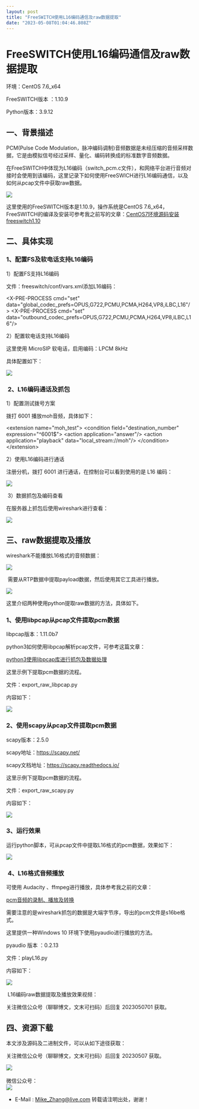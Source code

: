 ```yaml
---
layout: post
title: "FreeSWITCH使用L16编码通信及raw数据提取"
date: "2023-05-08T01:04:46.808Z"
---
```

FreeSWITCH使用L16编码通信及raw数据提取
===========================

环境：CentOS 7.6\_x64

FreeSWITCH版本 ：1.10.9

Python版本：3.9.12

**一、背景描述**
----------

PCM(Pulse Code Modulation，脉冲编码调制)音频数据是未经压缩的音频采样数据，它是由模拟信号经过采样、量化、编码转换成的标准数字音频数据。

在FreeSWITCH中体现为L16编码（switch\_pcm.c文件），和网络平台进行音频对接时会使用到该编码，这里记录下如何使用FreeSWICH进行L16编码通信，以及如何从pcap文件中获取raw数据。

![](https://img2023.cnblogs.com/blog/300959/202305/300959-20230507225545774-146042019.png)

这里使用的FreeSWITCH版本是1.10.9，操作系统是CentOS 7.6\_x64，FreeSWITCH的编译及安装可参考我之前写的文章：[CentOS7环境源码安装freeswitch1.10](http://mp.weixin.qq.com/s?__biz=MzU4MDU1NzQ1MA==&mid=2247483865&idx=1&sn=b5ba93ba3517ab7877c69c49711c6710&chksm=fd544e3cca23c72aa9011b3e245f2a98ef517488a2dff2f108923d76ca9c99b7bb409fa8cb42&scene=21#wechat_redirect)

**二、具体实现**
----------

### **1、配置FS及软电话支持L16编码**

1）配置FS支持L16编码

文件：freeswitch/conf/vars.xml添加L16编码：

<X-PRE-PROCESS cmd\="set" data\="global\_codec\_prefs=OPUS,G722,PCMU,PCMA,H264,VP8,iLBC,L16"/>
<X-PRE-PROCESS cmd\="set" data\="outbound\_codec\_prefs=OPUS,G722,PCMU,PCMA,H264,VP8,iLBC,L16"/>

2）配置软电话支持L16编码

这里使用 MicroSIP 软电话，启用编码：LPCM 8kHz

具体配置如下：

![](https://img2023.cnblogs.com/blog/300959/202305/300959-20230507225656196-1700072142.png)

###  **2、L16编码通话及抓包**

1）配置测试拨号方案

拨打 6001 播放moh音频，具体如下：

<extension name\="moh\_test"\>
    <condition field\="destination\_number" expression\="^6001$"\>
          <action application\="answer"/>
          <action application\="playback" data\="local\_stream://moh"/>
    </condition\>
</extension\>

2）使用L16编码进行通话

注册分机，拨打 6001 进行通话，在控制台可以看到使用的是 L16 编码：

![](https://img2023.cnblogs.com/blog/300959/202305/300959-20230507225809445-673040817.png)

 3）数据抓包及编码查看

在服务器上抓包后使用wireshark进行查看：

![](https://img2023.cnblogs.com/blog/300959/202305/300959-20230507225828327-1611258718.png)

三、raw数据提取及播放
------------

wireshark不能播放L16格式的音频数据：

![](https://img2023.cnblogs.com/blog/300959/202305/300959-20230507225845095-225872383.png)

 需要从RTP数据中提取payload数据，然后使用其它工具进行播放。

![](https://img2023.cnblogs.com/blog/300959/202305/300959-20230507225858793-135294266.png)

这里介绍两种使用python提取raw数据的方法，具体如下。

### **1、使用libpcap从pcap文件提取pcm数据**

libpcap版本：1.11.0b7

python3如何使用libpcap解析pcap文件，可参考这篇文章：

[python3使用libpcap库进行抓包及数据处理](http://mp.weixin.qq.com/s?__biz=MzU4MDU1NzQ1MA==&mid=2247483971&idx=1&sn=afdf276d880b48b8d1b10e8a79ac0154&chksm=fd544da6ca23c4b04f495bee9a3b295f091542a41c9c5c4a2c7021eb7fd1395135f20e5d5c26&scene=21#wechat_redirect)

这里示例下提取pcm数据的流程。

文件：export\_raw\_libpcap.py

内容如下：

![](https://img2023.cnblogs.com/blog/300959/202305/300959-20230507225952023-769647723.png)

### **2、使用scapy从pcap文件提取pcm数据**

scapy版本：2.5.0

scapy地址：https://scapy.net/

scapy文档地址：https://scapy.readthedocs.io/

这里示例下提取pcm数据的流程。

文件：export\_raw\_scapy.py

内容如下：

![](https://img2023.cnblogs.com/blog/300959/202305/300959-20230507230140929-1918120470.png)

### **3、运行效果**

运行python脚本，可从pcap文件中提取L16格式的pcm数据，效果如下：

![](https://img2023.cnblogs.com/blog/300959/202305/300959-20230507230209969-324038879.png)

###  **4、L16格式音频播放**

可使用 Audacity 、ffmpeg进行播放，具体参考我之前的文章：

[pcm音频的录制、播放及转换](http://mp.weixin.qq.com/s?__biz=MzU4MDU1NzQ1MA==&mid=2247484030&idx=1&sn=e94c93cf54e64effe9e59931e0892e3a&chksm=fd544d9bca23c48d9a54ab6a2e27635c675d13f5c3a28b7f1db4fd997fac0a298e98e0cbc224&scene=21#wechat_redirect)

需要注意的是wireshark抓包的数据是大端字节序，导出的pcm文件是s16be格式。

这里提供一种Windows 10 环境下使用pyaudio进行播放的方法。

pyaudio 版本 ：0.2.13

文件：playL16.py

内容如下：

![](https://img2023.cnblogs.com/blog/300959/202305/300959-20230507230309598-1811860795.png)

 L16编码raw数据提取及播放效果视频：

关注微信公众号（聊聊博文，文末可扫码）后回复 2023050701 获取。 

四、资源下载
------

本文涉及源码及二进制文件，可以从如下途径获取：

关注微信公众号（聊聊博文，文末可扫码）后回复 20230507 获取。 

![](https://img2023.cnblogs.com/blog/300959/202305/300959-20230507230411247-2076266010.png) 

微信公众号：  
[![](https://files.cnblogs.com/files/MikeZhang/201804weixingongzhong1.gif)](https://files.cnblogs.com/files/MikeZhang/201804weixingongzhong1.gif)  
*   E-Mail : [Mike\_Zhang@live.com](mailto:Mike_Zhang@live.com)
转载请注明出处，谢谢！